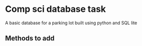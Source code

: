 # Comp sci database task
A basic database for a parking lot built using python and SQL lite

## Methods to add